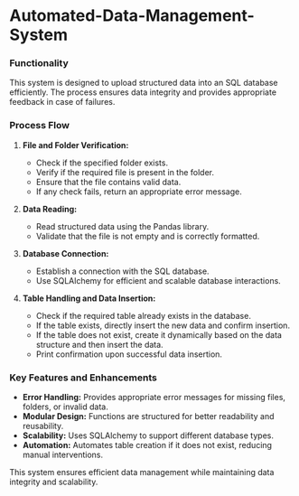 # Automated-Data-Management-System


### **Functionality**
This system is designed to upload structured data into an SQL database efficiently. The process ensures data integrity and provides appropriate feedback in case of failures.

### **Process Flow**
1. **File and Folder Verification:**
   - Check if the specified folder exists.
   - Verify if the required file is present in the folder.
   - Ensure that the file contains valid data.
   - If any check fails, return an appropriate error message.

2. **Data Reading:**
   - Read structured data using the Pandas library.
   - Validate that the file is not empty and is correctly formatted.

3. **Database Connection:**
   - Establish a connection with the SQL database.
   - Use SQLAlchemy for efficient and scalable database interactions.

4. **Table Handling and Data Insertion:**
   - Check if the required table already exists in the database.
   - If the table exists, directly insert the new data and confirm insertion.
   - If the table does not exist, create it dynamically based on the data structure and then insert the data.
   - Print confirmation upon successful data insertion.

### **Key Features and Enhancements**
- **Error Handling:** Provides appropriate error messages for missing files, folders, or invalid data.
- **Modular Design:** Functions are structured for better readability and reusability.
- **Scalability:** Uses SQLAlchemy to support different database types.
- **Automation:** Automates table creation if it does not exist, reducing manual interventions.

This system ensures efficient data management while maintaining data integrity and scalability.
